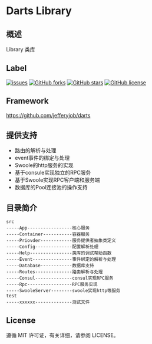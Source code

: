 # Darts Library

## 概述

Library 类库

## Label

[![issues](https://img.shields.io/github/issues/jefferyjob/dartswoole)](https://github.com/jefferyjob/dartswoole/issues)
[![GitHub forks](https://img.shields.io/github/forks/jefferyjob/dartswoole)](https://github.com/jefferyjob/dartswoole)
[![GitHub stars](https://img.shields.io/github/stars/jefferyjob/dartswoole)](https://github.com/jefferyjob/dartswoole)
[![GitHub license](https://img.shields.io/github/license/jefferyjob/dartswoole)](https://github.com/jefferyjob/dartswoole/blob/master/LICENSE)


## Framework

https://github.com/jefferyjob/darts

## 提供支持

- 路由的解析与处理
- event事件的绑定与处理
- Swoole的http服务的实现
- 基于consule实现独立的RPC服务
- 基于Swoole实现RPC客户端和服务端
- 数据库的Pool连接池的操作支持

## 目录简介

```text
src
-----App-----------------核心服务  
-----Container-----------容器服务  
-----Priovder------------服务提供者抽象类定义
-----Config--------------配置解析处理
-----Help----------------类库的调试帮助函数
-----Event---------------事件绑定的解析与处理
-----Database------------数据库支持
-----Routes--------------路由解析与处理
-----Consul--------------consul实现RPC服务
-----Rpc-----------------RPC服务实现
-----SwooleServer--------swoole实现http等服务
test  
-----xxxxxx--------------测试文件 
```

## License

遵循 MIT 许可证，有关详细，请参阅 LICENSE。
